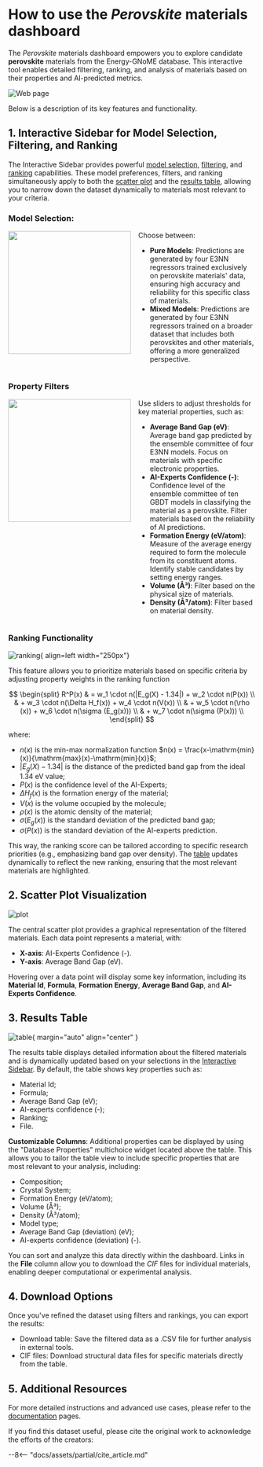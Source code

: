 # How to use the *Perovskite* materials dashboard

<div class="grid cards" markdown>

The *Perovskite* materials dashboard empowers you to explore candidate **perovskite** materials from the Energy-GNoME database. This interactive tool enables detailed filtering, ranking, and analysis of materials based on their properties and AI-predicted metrics.

</div>

<div class="grid cards" markdown>

![Web page](../../assets/img/perovskites/webpage.jpeg)

</div>

<div class="grid cards" markdown>

Below is a description of its key features and functionality.

</div>

## 1. Interactive Sidebar for Model Selection, Filtering, and Ranking

The Interactive Sidebar provides powerful [model selection](#model-selection), [filtering](#property-filters), and [ranking](#ranking-functionality) capabilities. These model preferences, filters, and ranking simultaneously apply to both the [scatter plot](#2-scatter-plot-visualization) and the [results table](#3-results-table), allowing you to narrow down the dataset dynamically to materials most relevant to your criteria.

### Model Selection:

<div style="display: flex; align-items: start;">
    <img src="../../../assets/img/perovskites/selector.gif" width="250px" style="margin-right: 15px; object-fit: contain;"/>
    <div>
        Choose between:
        <ul>
            <li><strong>Pure Models</strong>: Predictions are generated by four E3NN regressors trained exclusively on perovskite materials' data, ensuring high accuracy and reliability for this specific class of materials.</li>
            <li><strong>Mixed Models</strong>: Predictions are generated by four E3NN regressors trained on a broader dataset that includes both perovskites and other materials, offering a more generalized perspective.</li>
        </ul>
    </div>
</div>

### Property Filters
<div style="display: flex; align-items: start;">
    <img src="../../../assets/img/perovskites/properties.gif" width="250px" style="margin-right: 15px; object-fit: contain;"/>
    <div>
        Use sliders to adjust thresholds for key material properties, such as:
        <ul>
            <li><strong>Average Band Gap (eV)</strong>: Average band gap predicted by the ensemble committee of four E3NN models. Focus on materials with specific electronic properties.</li>
            <li><strong>AI-Experts Confidence (-)</strong>: Confidence level of the ensemble committee of ten GBDT models in classifying the material as a perovskite. Filter materials based on the reliability of AI predictions.</li>
            <li><strong>Formation Energy (eV/atom)</strong>: Measure of the average energy required to form the molecule from its constituent atoms. Identify stable candidates by setting energy ranges.</li>
            <li><strong>Volume (Å³)</strong>: Filter based on the physical size of materials.</li>
            <li><strong>Density (Å³/atom)</strong>: Filter based on material density.</li>
        </ul>
    </div>
</div>

### Ranking Functionality

![ranking](../../assets/img/perovskites/ranking.gif){ align=left width="250px"}

This feature allows you to prioritize materials based on specific criteria by adjusting property weights in the ranking function

$$
\begin{split}
R^P(x) &  = w_1 \cdot n(|E_g(X) - 1.34|) + w_2 \cdot n(P(x)) \\
& + w_3 \cdot n(\Delta H_f(x)) + w_4 \cdot n(V(x)) \\
& + w_5 \cdot n(\rho (x)) + w_6 \cdot n(\sigma (E_g(x))) \\
& + w_7 \cdot n(\sigma (P(x))) \\
\end{split}
$$

where:

* $n(x)$ is the min-max normalization function $n(x) = \frac{x-\mathrm{min}(x)}{\mathrm{max}(x)-\mathrm{min}(x)}$;
* $|E_g(X) - 1.34|$ is the distance of the predicted band gap from the ideal 1.34 eV value;
* $P(x)$ is the confidence level of the AI-Experts;
* $\Delta H_f(x)$ is the formation energy of the material;
* $V(x)$ is the volume occupied by the molecule;
* $\rho (x)$ is the atomic density of the material;
* $\sigma (E_g(x))$ is the standard deviation of the predicted band gap;
* $\sigma (P(x))$ is the standard deviation of the AI-experts prediction.

This way, the ranking score can be tailored according to specific research priorities (e.g., emphasizing band gap over density).
The [table](#3-results-table) updates dynamically to reflect the new ranking, ensuring that the most relevant materials are highlighted.

## 2. Scatter Plot Visualization

![plot](../../assets/img/perovskites/plot.gif)

The central scatter plot provides a graphical representation of the filtered materials.
Each data point represents a material, with:

* **X-axis**: AI-Experts Confidence (-).
* **Y-axis**: Average Band Gap (eV).

Hovering over a data point will display some key information, including its **Material Id**, **Formula**, **Formation Energy**, **Average Band Gap**, and **AI-Experts Confidence**.

## 3. Results Table

![table](../../assets/img/perovskites/table.gif){ margin="auto" align="center" }

The results table displays detailed information about the filtered materials and is dynamically updated based on your selections in the [Interactive Sidebar](#1-interactive-sidebar-for-model-selection-filtering-and-ranking).
By default, the table shows key properties such as:

* Material Id;
* Formula;
* Average Band Gap (eV);
* AI-experts confidence (-);
* Ranking;
* File.

**Customizable Columns**: Additional properties can be displayed by using the "Database Properties" multichoice widget located above the table. This allows you to tailor the table view to include specific properties that are most relevant to your analysis, including:

* Composition;
* Crystal System;
* Formation Energy (eV/atom);
* Volume (Å³);
* Density (Å³/atom);
* Model type;
* Average Band Gap (deviation) (eV);
* AI-experts confidence (deviation) (-).

You can sort and analyze this data directly within the dashboard.
Links in the **File** column allow you to download the *CIF* files for individual materials, enabling deeper computational or experimental analysis.

## 4. Download Options

Once you've refined the dataset using filters and rankings, you can export the results:

* Download table: Save the filtered data as a .CSV file for further analysis in external tools.
* CIF files: Download structural data files for specific materials directly from the table.

## 5. Additional Resources

For more detailed instructions and advanced use cases, please refer to the [documentation](../../docs/index.md) pages.

If you find this dataset useful, please cite the original work to acknowledge the efforts of the creators:

--8<-- "docs/assets/partial/cite_article.md"
